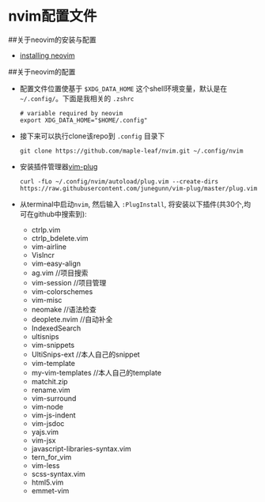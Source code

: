# nvim配置文件

##关于neovim的安装与配置
 - [installing neovim](https://github.com/neovim/neovim/wiki/Installing-Neovim)

##关于neovim的配置
 - 配置文件位置使基于 `$XDG_DATA_HOME` 这个shell环境变量，默认是在 `~/.config/`。下面是我相关的 `.zshrc`
    
    ```
    # variable required by neovim
    export XDG_DATA_HOME="$HOME/.config"
    ```

 - 接下来可以执行clone该repo到 `.config` 目录下
   
   `git clone https://github.com/maple-leaf/nvim.git ~/.config/nvim`

 - 安装插件管理器[vim-plug](https://github.com/junegunn/vim-plug#user-content-installation)
    
    ```
    curl -fLo ~/.config/nvim/autoload/plug.vim --create-dirs https://raw.githubusercontent.com/junegunn/vim-plug/master/plug.vim
    ```
    
 - 从terminal中启动`nvim`, 然后输入 `:PlugInstall`, 将安装以下插件(共30个,均可在github中搜索到):
    * ctrlp.vim
    * ctrlp_bdelete.vim
    * vim-airline
    * VisIncr
    * vim-easy-align
    * ag.vim  //项目搜索
    * vim-session //项目管理
    * vim-colorschemes 
    * vim-misc
    * neomake  //语法检查
    * deoplete.nvim  //自动补全
    * IndexedSearch
    * ultisnips
    * vim-snippets
    * UltiSnips-ext  //本人自己的snippet
    * vim-template
    * my-vim-templates  //本人自己的template
    * matchit.zip
    * rename.vim
    * vim-surround
    * vim-node
    * vim-js-indent
    * vim-jsdoc
    * yajs.vim
    * vim-jsx
    * javascript-libraries-syntax.vim
    * tern_for_vim
    * vim-less
    * scss-syntax.vim
    * html5.vim
    * emmet-vim
